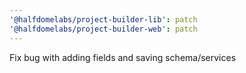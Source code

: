 ```yaml
---
'@halfdomelabs/project-builder-lib': patch
'@halfdomelabs/project-builder-web': patch
---
```


Fix bug with adding fields and saving schema/services
